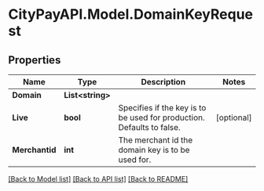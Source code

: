 # CityPayAPI.Model.DomainKeyRequest

## Properties

Name | Type | Description | Notes
------------ | ------------- | ------------- | -------------
**Domain** | **List&lt;string&gt;** |  | 
**Live** | **bool** | Specifies if the key is to be used for production. Defaults to false.  | [optional] 
**Merchantid** | **int** | The merchant id the domain key is to be used for.  | 

[[Back to Model list]](../README.md#documentation-for-models) [[Back to API list]](../README.md#documentation-for-api-endpoints) [[Back to README]](../README.md)

